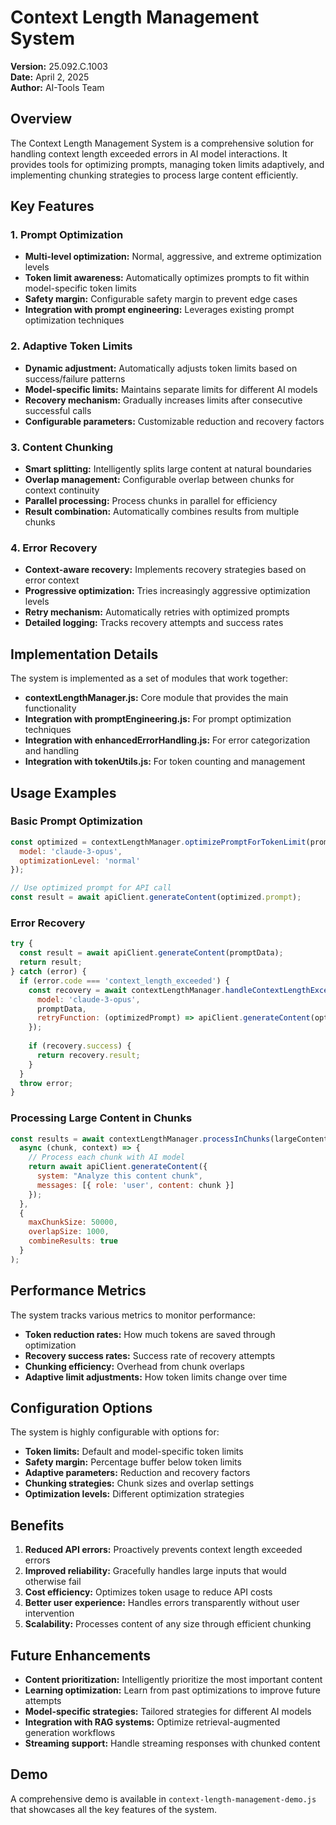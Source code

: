 # Context Length Management System

**Version:** 25.092.C.1003  
**Date:** April 2, 2025  
**Author:** AI-Tools Team

## Overview

The Context Length Management System is a comprehensive solution for handling context length exceeded errors in AI model interactions. It provides tools for optimizing prompts, managing token limits adaptively, and implementing chunking strategies to process large content efficiently.

## Key Features

### 1. Prompt Optimization

- **Multi-level optimization:** Normal, aggressive, and extreme optimization levels
- **Token limit awareness:** Automatically optimizes prompts to fit within model-specific token limits
- **Safety margin:** Configurable safety margin to prevent edge cases
- **Integration with prompt engineering:** Leverages existing prompt optimization techniques

### 2. Adaptive Token Limits

- **Dynamic adjustment:** Automatically adjusts token limits based on success/failure patterns
- **Model-specific limits:** Maintains separate limits for different AI models
- **Recovery mechanism:** Gradually increases limits after consecutive successful calls
- **Configurable parameters:** Customizable reduction and recovery factors

### 3. Content Chunking

- **Smart splitting:** Intelligently splits large content at natural boundaries
- **Overlap management:** Configurable overlap between chunks for context continuity
- **Parallel processing:** Process chunks in parallel for efficiency
- **Result combination:** Automatically combines results from multiple chunks

### 4. Error Recovery

- **Context-aware recovery:** Implements recovery strategies based on error context
- **Progressive optimization:** Tries increasingly aggressive optimization levels
- **Retry mechanism:** Automatically retries with optimized prompts
- **Detailed logging:** Tracks recovery attempts and success rates

## Implementation Details

The system is implemented as a set of modules that work together:

- **contextLengthManager.js:** Core module that provides the main functionality
- **Integration with promptEngineering.js:** For prompt optimization techniques
- **Integration with enhancedErrorHandling.js:** For error categorization and handling
- **Integration with tokenUtils.js:** For token counting and management

## Usage Examples

### Basic Prompt Optimization

```javascript
const optimized = contextLengthManager.optimizePromptForTokenLimit(promptData, {
  model: 'claude-3-opus',
  optimizationLevel: 'normal'
});

// Use optimized prompt for API call
const result = await apiClient.generateContent(optimized.prompt);
```

### Error Recovery

```javascript
try {
  const result = await apiClient.generateContent(promptData);
  return result;
} catch (error) {
  if (error.code === 'context_length_exceeded') {
    const recovery = await contextLengthManager.handleContextLengthExceeded(error, {
      model: 'claude-3-opus',
      promptData,
      retryFunction: (optimizedPrompt) => apiClient.generateContent(optimizedPrompt)
    });
    
    if (recovery.success) {
      return recovery.result;
    }
  }
  throw error;
}
```

### Processing Large Content in Chunks

```javascript
const results = await contextLengthManager.processInChunks(largeContent, 
  async (chunk, context) => {
    // Process each chunk with AI model
    return await apiClient.generateContent({
      system: "Analyze this content chunk",
      messages: [{ role: 'user', content: chunk }]
    });
  }, 
  {
    maxChunkSize: 50000,
    overlapSize: 1000,
    combineResults: true
  }
);
```

## Performance Metrics

The system tracks various metrics to monitor performance:

- **Token reduction rates:** How much tokens are saved through optimization
- **Recovery success rates:** Success rate of recovery attempts
- **Chunking efficiency:** Overhead from chunk overlaps
- **Adaptive limit adjustments:** How token limits change over time

## Configuration Options

The system is highly configurable with options for:

- **Token limits:** Default and model-specific token limits
- **Safety margin:** Percentage buffer below token limits
- **Adaptive parameters:** Reduction and recovery factors
- **Chunking strategies:** Chunk sizes and overlap settings
- **Optimization levels:** Different optimization strategies

## Benefits

1. **Reduced API errors:** Proactively prevents context length exceeded errors
2. **Improved reliability:** Gracefully handles large inputs that would otherwise fail
3. **Cost efficiency:** Optimizes token usage to reduce API costs
4. **Better user experience:** Handles errors transparently without user intervention
5. **Scalability:** Processes content of any size through efficient chunking

## Future Enhancements

- **Content prioritization:** Intelligently prioritize the most important content
- **Learning optimization:** Learn from past optimizations to improve future attempts
- **Model-specific strategies:** Tailored strategies for different AI models
- **Integration with RAG systems:** Optimize retrieval-augmented generation workflows
- **Streaming support:** Handle streaming responses with chunked content

## Demo

A comprehensive demo is available in `context-length-management-demo.js` that showcases all the key features of the system.
